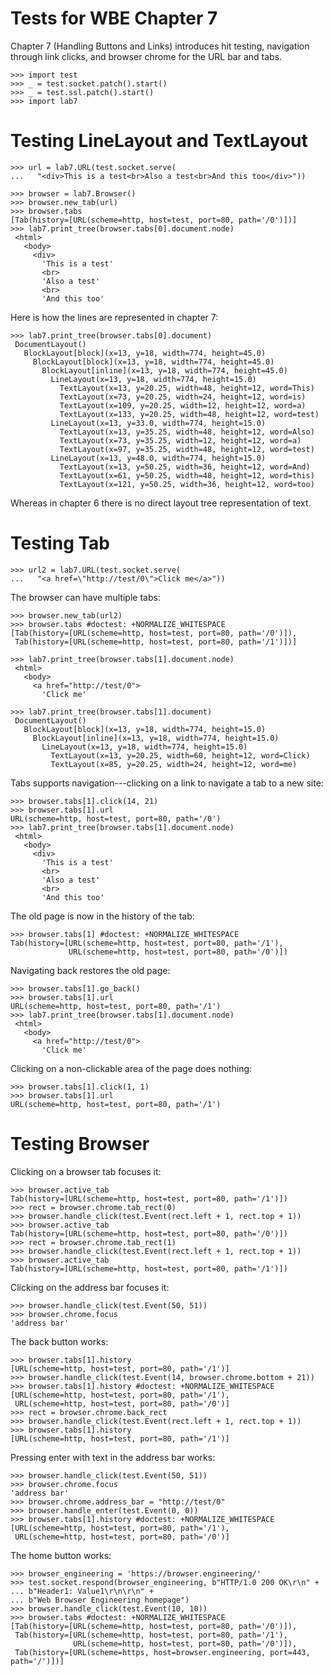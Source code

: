Tests for WBE Chapter 7
=======================

Chapter 7 (Handling Buttons and Links) introduces hit testing, navigation
through link clicks, and browser chrome for the URL bar and tabs.

    >>> import test
    >>> _ = test.socket.patch().start()
    >>> _ = test.ssl.patch().start()
    >>> import lab7

Testing LineLayout and TextLayout
=================================

    >>> url = lab7.URL(test.socket.serve(
    ...   "<div>This is a test<br>Also a test<br>And this too</div>"))

    >>> browser = lab7.Browser()
    >>> browser.new_tab(url)
    >>> browser.tabs
    [Tab(history=[URL(scheme=http, host=test, port=80, path='/0')])]
    >>> lab7.print_tree(browser.tabs[0].document.node)
     <html>
       <body>
         <div>
           'This is a test'
           <br>
           'Also a test'
           <br>
           'And this too'

Here is how the lines are represented in chapter 7:

    >>> lab7.print_tree(browser.tabs[0].document)
     DocumentLayout()
       BlockLayout[block](x=13, y=18, width=774, height=45.0)
         BlockLayout[block](x=13, y=18, width=774, height=45.0)
           BlockLayout[inline](x=13, y=18, width=774, height=45.0)
             LineLayout(x=13, y=18, width=774, height=15.0)
               TextLayout(x=13, y=20.25, width=48, height=12, word=This)
               TextLayout(x=73, y=20.25, width=24, height=12, word=is)
               TextLayout(x=109, y=20.25, width=12, height=12, word=a)
               TextLayout(x=133, y=20.25, width=48, height=12, word=test)
             LineLayout(x=13, y=33.0, width=774, height=15.0)
               TextLayout(x=13, y=35.25, width=48, height=12, word=Also)
               TextLayout(x=73, y=35.25, width=12, height=12, word=a)
               TextLayout(x=97, y=35.25, width=48, height=12, word=test)
             LineLayout(x=13, y=48.0, width=774, height=15.0)
               TextLayout(x=13, y=50.25, width=36, height=12, word=And)
               TextLayout(x=61, y=50.25, width=48, height=12, word=this)
               TextLayout(x=121, y=50.25, width=36, height=12, word=too)

Whereas in chapter 6 there is no direct layout tree representation of text.

Testing Tab
===========

    >>> url2 = lab7.URL(test.socket.serve(
    ...   "<a href=\"http://test/0\">Click me</a>"))

The browser can have multiple tabs:

    >>> browser.new_tab(url2)
    >>> browser.tabs #doctest: +NORMALIZE_WHITESPACE
    [Tab(history=[URL(scheme=http, host=test, port=80, path='/0')]),
     Tab(history=[URL(scheme=http, host=test, port=80, path='/1')])]

    >>> lab7.print_tree(browser.tabs[1].document.node)
     <html>
       <body>
         <a href="http://test/0">
           'Click me'

    >>> lab7.print_tree(browser.tabs[1].document)
     DocumentLayout()
       BlockLayout[block](x=13, y=18, width=774, height=15.0)
         BlockLayout[inline](x=13, y=18, width=774, height=15.0)
           LineLayout(x=13, y=18, width=774, height=15.0)
             TextLayout(x=13, y=20.25, width=60, height=12, word=Click)
             TextLayout(x=85, y=20.25, width=24, height=12, word=me)

Tabs supports navigation---clicking on a link to navigate a tab to a new site:

    >>> browser.tabs[1].click(14, 21)
    >>> browser.tabs[1].url
    URL(scheme=http, host=test, port=80, path='/0')
    >>> lab7.print_tree(browser.tabs[1].document.node)
     <html>
       <body>
         <div>
           'This is a test'
           <br>
           'Also a test'
           <br>
           'And this too'

The old page is now in the history of the tab:

    >>> browser.tabs[1] #doctest: +NORMALIZE_WHITESPACE
    Tab(history=[URL(scheme=http, host=test, port=80, path='/1'),
                 URL(scheme=http, host=test, port=80, path='/0')])

Navigating back restores the old page:

    >>> browser.tabs[1].go_back()
    >>> browser.tabs[1].url
    URL(scheme=http, host=test, port=80, path='/1')
    >>> lab7.print_tree(browser.tabs[1].document.node)
     <html>
       <body>
         <a href="http://test/0">
           'Click me'

Clicking on a non-clickable area of the page does nothing:

    >>> browser.tabs[1].click(1, 1)
    >>> browser.tabs[1].url
    URL(scheme=http, host=test, port=80, path='/1')

Testing Browser
===============

Clicking on a browser tab focuses it:

    >>> browser.active_tab
    Tab(history=[URL(scheme=http, host=test, port=80, path='/1')])
    >>> rect = browser.chrome.tab_rect(0)
    >>> browser.handle_click(test.Event(rect.left + 1, rect.top + 1))
    >>> browser.active_tab
    Tab(history=[URL(scheme=http, host=test, port=80, path='/0')])
    >>> rect = browser.chrome.tab_rect(1)
    >>> browser.handle_click(test.Event(rect.left + 1, rect.top + 1))
    >>> browser.active_tab
    Tab(history=[URL(scheme=http, host=test, port=80, path='/1')])

Clicking on the address bar focuses it:

    >>> browser.handle_click(test.Event(50, 51))
    >>> browser.chrome.focus
    'address bar'

The back button works:

    >>> browser.tabs[1].history
    [URL(scheme=http, host=test, port=80, path='/1')]
    >>> browser.handle_click(test.Event(14, browser.chrome.bottom + 21))
    >>> browser.tabs[1].history #doctest: +NORMALIZE_WHITESPACE
    [URL(scheme=http, host=test, port=80, path='/1'),
     URL(scheme=http, host=test, port=80, path='/0')]
    >>> rect = browser.chrome.back_rect
    >>> browser.handle_click(test.Event(rect.left + 1, rect.top + 1))
    >>> browser.tabs[1].history
    [URL(scheme=http, host=test, port=80, path='/1')]

Pressing enter with text in the address bar works:

    >>> browser.handle_click(test.Event(50, 51))
    >>> browser.chrome.focus
    'address bar'
    >>> browser.chrome.address_bar = "http://test/0"
    >>> browser.handle_enter(test.Event(0, 0))
    >>> browser.tabs[1].history #doctest: +NORMALIZE_WHITESPACE
    [URL(scheme=http, host=test, port=80, path='/1'),
     URL(scheme=http, host=test, port=80, path='/0')]

The home button works:

    >>> browser_engineering = 'https://browser.engineering/'
    >>> test.socket.respond(browser_engineering, b"HTTP/1.0 200 OK\r\n" +
    ... b"Header1: Value1\r\n\r\n" +
    ... b"Web Browser Engineering homepage")
    >>> browser.handle_click(test.Event(10, 10))
    >>> browser.tabs #doctest: +NORMALIZE_WHITESPACE
    [Tab(history=[URL(scheme=http, host=test, port=80, path='/0')]),
     Tab(history=[URL(scheme=http, host=test, port=80, path='/1'),
                  URL(scheme=http, host=test, port=80, path='/0')]),
     Tab(history=[URL(scheme=https, host=browser.engineering, port=443, path='/')])]
